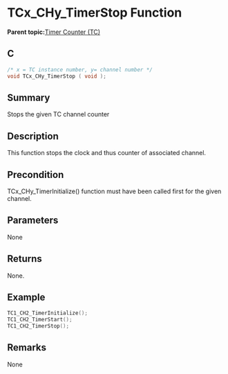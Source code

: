 # TCx\_CHy\_TimerStop Function

**Parent topic:**[Timer Counter \(TC\)](GUID-B7C79854-BBCD-49B3-9EA3-C379E6A5FCE0.md)

## C

```c
/* x = TC instance number, y= channel number */
void TCx_CHy_TimerStop ( void );
```

## Summary

Stops the given TC channel counter

## Description

This function stops the clock and thus counter of associated channel.

## Precondition

TCx\_CHy\_TimerInitialize\(\) function must have been called first for the given channel.

## Parameters

None

## Returns

None.

## Example

```c
TC1_CH2_TimerInitialize();
TC1_CH2_TimerStart();
TC1_CH2_TimerStop();
```

## Remarks

None

